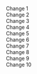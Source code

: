 Change 1  
Change 2  
Change 3  
Change 4  
Change 5  
Change 6  
Change 7  
Change 8  
Change 9  
Change 10
